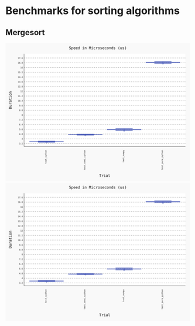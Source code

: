 # Benchmarks for sorting algorithms

## Mergesort
![Alt text](./benchmark_20180720_mergesort.svg)
<img src="./benchmark_20180720_mergesort.svg">
